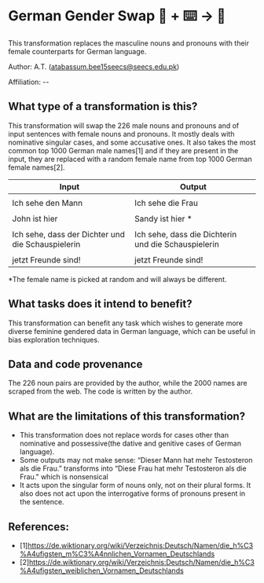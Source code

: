 # German Gender Swap 🦎  + ⌨️ → 🐍
This transformation replaces the masculine nouns and pronouns with their female counterparts for German language.

Author: A.T. (atabassum.bee15seecs@seecs.edu.pk)


Affiliation: --


## What type of a transformation is this?
This transformation will swap the 226 male nouns and pronouns and of input sentences with female nouns and pronouns. It mostly deals with nominative singular  cases, and some accusative ones. It also takes the most common top 1000 German male names[1] and if they are present in the input, they are  replaced with a random female name from  top 1000 German female names[2]. 


|         Input                                            |                  Output                                 |
| -------------------------------------------------------- | ------------------------------------------------------- |
|                                                          |                                                         |
| Ich sehe den Mann                                        | Ich sehe die Frau                                       |
|                                                          |                                                         |
| John ist hier                                            | Sandy ist hier *                                        |
|                                                          |                                                         |
| Ich sehe, dass der Dichter und die Schauspielerin        | Ich sehe, dass die Dichterin und die Schauspielerin     |                     
|                                                          |                                                         |
 |  jetzt Freunde sind!                                     | jetzt Freunde sind!                                     |                     


 
*The female name is picked at random and will always be different.

## What tasks does it intend to benefit?
This transformation can benefit any task which wishes to generate more diverse feminine gendered data in German language, which can be useful in  bias exploration techniques.

## Data and code provenance
The 226 noun pairs are provided by the author, while the 2000 names are scraped from the web. The code is written by the author.

## What are the limitations of this transformation?
* This transformation does not replace words for cases other than nominative and possessive(the dative and genitive cases of German language).
* Some outputs may not make sense: 
“Dieser Mann hat mehr Testosteron als die Frau.” transforms into  “Diese Frau hat mehr Testosteron als die Frau." which is nonsensical
* It acts upon the singular form of nouns only, not on their plural forms. It also does not act upon the interrogative forms of pronouns present in the sentence.

## References:
* [1]https://de.wiktionary.org/wiki/Verzeichnis:Deutsch/Namen/die_h%C3%A4ufigsten_m%C3%A4nnlichen_Vornamen_Deutschlands
* [2]https://de.wiktionary.org/wiki/Verzeichnis:Deutsch/Namen/die_h%C3%A4ufigsten_weiblichen_Vornamen_Deutschlands


